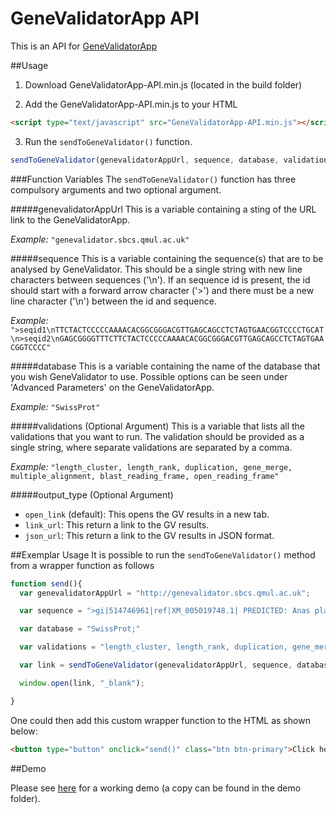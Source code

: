 # GeneValidatorApp API

This is an API for [GeneValidatorApp](http://github.com/wurmlab/GeneValidatorApp)

##Usage
1) Download GeneValidatorApp-API.min.js (located in the build folder)

2) Add the GeneValidatorApp-API.min.js to your HTML

```html
<script type="text/javascript" src="GeneValidatorApp-API.min.js"></script>
```
3) Run the `sendToGeneValidator()` function.

```javascript
sendToGeneValidator(genevalidatorAppUrl, sequence, database, validations)
```

###Function Variables
The `sendToGeneValidator()` function has three compulsory arguments and two optional argument.

#####genevalidatorAppUrl
This is a variable containing a sting of the URL link to the GeneValidatorApp.

<em>Example:</em> `"genevalidator.sbcs.qmul.ac.uk"`

#####sequence
This is a variable containing the sequence(s) that are to be analysed by GeneValidator. This should be a single string with new line characters between sequences ('\n'). If an sequence id is present, the id should start with a  forward arrow character ('>') and there must be a new line character ('\n') between the id and sequence.

<em>Example:</em> `">seqid1\nTTCTACTCCCCCAAAACACGGCGGGACGTTGAGCAGCCTCTAGTGAACGGTCCCCTGCAT\n>seqid2\nGAGCGGGGTTTCTTCTACTCCCCCAAAACACGGCGGGACGTTGAGCAGCCTCTAGTGAACGGTCCCC"`

#####database
This is a variable containing the name of the database that you wish GeneValidator to use. Possible options can be seen under 'Advanced Parameters' on the GeneValidatorApp.

<em>Example:</em> `"SwissProt"`

#####validations (Optional Argument)
This is a variable that lists all the validations that you want to run. The validation should be provided as a single string, where separate validations are separated by a comma.

<em>Example:</em> `"length_cluster, length_rank, duplication, gene_merge, multiple_alignment, blast_reading_frame, open_reading_frame"`

#####output_type (Optional Argument)

  - `open_link` (default): This opens the GV results in a new tab.
  - `link_url`: This return a link to the GV results.
  - `json_url`: This return a link to the GV results in JSON format.

##Exemplar Usage
It is possible to run the `sendToGeneValidator()` method from a wrapper function as follows

```javascript
function send(){
  var genevalidatorAppUrl = "http://genevalidator.sbcs.qmul.ac.uk";

  var sequence = ">gi|514746961|ref|XM_005019748.1| PREDICTED: Anas platyrhynchos insulin (INS), mRNA\nATGGCTCTCTGGATCCGGTCGCTGCCTCTCCTGGCCCTTCTTGCTCTTTCTGGCCCTGGGATCAGCCACGCAGCTGCCAACCAGCACCTCTGTGGCTCCCACTTGGTTGAGGCTCTCTACCTGGTGTGTGGGGAGCGGGGTTTCTTCTACTCCCCCAAAACACGGCGGGACGTTGAGCAGCCTCTAGTGAACGGTCCCCTGCATGGCGAGGTGGGAGAGCTGCCGTTCCAGCATGAGGAATACCAGAAAGTCAAGCGAGGCATCGTTGAGCAATGCTGTGAAAACCCGTGCTCCCTCTACCAACTGGAAAACTACTGCAACTAG\n>gi|514746961|ref|XM_005019748.1|dup PREDICTED: Anas platyrhynchos insulin (INS), mRNA - Contains a duplication\nATGGCTCTCTGGATCCGGTCGCTGCCTCTCCTGGCCCTTCTTGCTCTTTCTGGCCCTGGGATCAGCCACGCAGCTGCCAACCAGCACCTCTGTGGCTCCCACTTGGTTGAGGCTCTCTACCTGGTGTGTGGGGAGCGGGGTTTCTTCTACTCCCCCAAAACACGGCGGGACGTTGAGCAGCCTCTAGTGAACGGTCCCCTGCATGGCGAGGTGGGAGAGCTGCCGTTCCAGCATGAGGAATACCAGACAGCACCTCTGTGGCTCCCACTTGGTTGAGGCTCTCTACCTGGTGTGTGGGGAGCGGGGTTTCTTCTACTCCCCCAAAACACGGCGGGACGTTGAGCAGCCTCTAGTGAACGGTCCCCTGCATGGCGAGGTGGGAGAGCTGCCGTTCCAGCATGAGGAATACCAGAAAGTCAAGCGAGGCATCGTTGAGCAATGCTGTGAAAACCCGTGCTCCCTCTACCAACTGGAAAACTACTGCAACTAG";

  var database = "SwissProt;"

  var validations = "length_cluster, length_rank, duplication, gene_merge, multiple_alignment, blast_reading_frame, open_reading_frame";

  var link = sendToGeneValidator(genevalidatorAppUrl, sequence, database, validations);

  window.open(link, "_blank");

}
```

One could then add this custom wrapper function to the HTML as shown below:

```html
<button type="button" onclick="send()" class="btn btn-primary">Click here to send</button>
```

##Demo

Please see [here](http://wurmlab.github.io/GeneValidatorApp-API/) for a working demo (a copy can be found in the demo folder).
